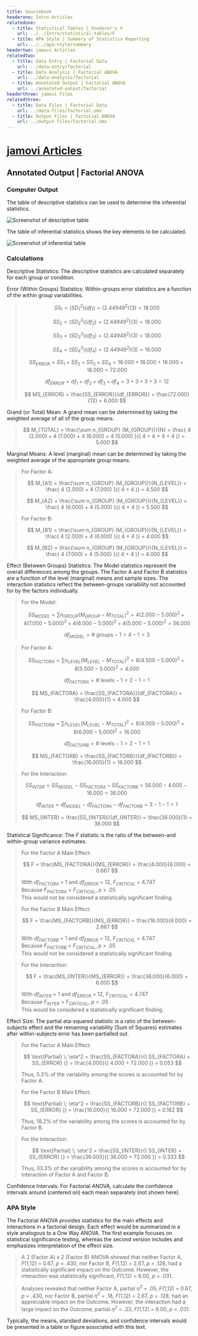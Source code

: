```yaml
---
title: Sourcebook
headerone: Intro Articles
relatedone:
  - title: Statistical Tables | Snedecor's F
    url: ../../Intro/statistical-tables/F
  - title: APA Style | Summary of Statistics Reporting
    url: ../../apa-style/summary
headertwo: jamovi Articles
relatedtwo:
  - title: Data Entry | Factorial Data
    url: ../data-entry/factorial
  - title: Data Analysis | Factorial ANOVA
    url: ../data-analysis/factorial
  - title: Annotated Output | Factorial ANOVA
    url: ../annotated-output/factorial
headerthree: jamovi Files
relatedthree:
  - title: Data Files | Factorial Data
    url: ../data-files/factorial.omv
  - title: Output Files | Factorial ANOVA
    url: ../output-files/factorial.omv
---
```


# [jamovi Articles](../index.md)

## Annotated Output | Factorial ANOVA

### Computer Output

The table of descriptive statistics can be used to determine the inferential statistics.

![Screenshot of descriptive table](factorial2.png)

The table of inferential statistics shows the key elements to be calculated.

![Screenshot of inferential table](factorial3.png)

### Calculations

Descriptive Statistics: The descriptive statistics are calculated separately for each group or condition.

Error (Within Groups) Statistics: Within-groups error statistics are a function of the within group variabilities.

> $$ SS_1 = ( SD_1^2 ) ( df_1 ) = ( 2.44949^2 ) ( 3 ) = 18.000 $$
>
> $$ SS_2 = ( SD_2^2 ) ( df_2 ) = ( 2.44949^2 ) ( 3 ) = 18.000 $$
>
> $$ SS_3 = ( SD_3^2 ) ( df_3 ) = ( 2.44949^2 ) ( 3 ) = 18.000 $$
>
> $$ SS_4 = ( SD_4^2 ) ( df_4 ) = ( 2.44949^2 ) ( 3 ) = 18.000 $$
>
> $$ SS_{ERROR} = SS_1 + SS_2 + SS_3 + SS_4 = 18.000 + 18.000 + 18.000 + 18.000 = 72.000 $$
>
> $$ df_{ERROR} = df_1 + df_2 + df_3 +df_4 = 3 + 3 + 3 + 3 = 12 $$
>
> $$ MS_{ERROR} = \frac{SS_{ERROR}}{df_{ERROR}} = \frac{72.000}{12} = 6.000 $$

Grand (or Total) Mean: A grand mean can be determined by taking the weighted average of all of the group means.

> $$ M_{TOTAL} = \frac{\sum n_{GROUP} (M_{GROUP})}{N} = \frac{ 4 (2.000) + 4 (7.000) + 4 (6.000) + 4 (5.000) }{( 4 + 4 + 4 + 4 )} = 5.000 $$

Marginal Means: A level (marginal) mean can be determined by taking the weighted average of the appropriate group means.

> For Factor A: 
> 
> $$ M_{A1} = \frac{\sum n_{GROUP} (M_{GROUP})}{N_{LEVEL}} = \frac{ 4 (2.000) + 4 (7.000) }{( 4 + 4 )} = 4.500 $$
>
> $$ M_{A2} = \frac{\sum n_{GROUP} (M_{GROUP})}{N_{LEVEL}} = \frac{ 4 (6.000) + 4 (5.000) }{( 4 + 4 )} = 5.500 $$

> For Factor B: 
> 
> $$ M_{B1} = \frac{\sum n_{GROUP} (M_{GROUP})}{N_{LEVEL}} = \frac{ 4 (2.000) + 4 (6.000) }{( 4 + 4 )} = 4.000 $$
>
> $$ M_{B2} = \frac{\sum n_{GROUP} (M_{GROUP})}{N_{LEVEL}} = \frac{ 4 (7.000) + 4 (5.000) }{( 4 + 4 )} = 4.000 $$

Effect (Between Groups) Statistics: The Model statistics represent the overall differences among the groups. The Factor A and Factor B statistics are a function of the level (marginal) means and sample sizes. The interaction statistics reflect the between-groups variability not accounted for by the factors individually.

> For the Model: 
> 
> $$ SS_{MODEL} = \sum n_{GROUP} (M_{GROUP} - M_{TOTAL})^2 = 4 ( 2.000 - 5.000 )^2 + 4 ( 7.000 - 5.000 )^2 + 4 ( 6.000 - 5.000 )^2 + 4 ( 5.000 - 5.000 )^2 = 56.000  $$
>
> $$ df_{MODEL} = \text{# groups} − 1 = 4 − 1 = 3 $$

> For Factor A: 
> 
> $$ SS_{FACTORA} = \sum n_{LEVEL} (M_{LEVEL} - M_{TOTAL})^2 = 8 ( 4.500 - 5.000 )^2 + 8 ( 5.500 - 5.000 )^2 = 4.000 $$
>
> $$ df_{FACTORA} = \text{# levels} − 1 = 2 − 1 = 1 $$
>
> $$ MS_{FACTORA} = \frac{SS_{FACTORA}}{df_{FACTORA}} = \frac{4.000}{1} = 4.000 $$

> For Factor B: 
> 
> $$ SS_{FACTORB} = \sum n_{LEVEL} (M_{LEVEL} - M_{TOTAL})^2 = 8 ( 4.000 - 5.000 )^2 + 8 ( 6.000 - 5.000 )^2 = 16.000 $$
>
> $$ df_{FACTORB} = \text{# levels} − 1 = 2 − 1 = 1 $$
>
> $$ MS_{FACTORB} = \frac{SS_{FACTORB}}{df_{FACTORB}} = \frac{16.000}{1} = 16.000 $$

> For the Interaction:  
>
> $$ SS_{INTER} = SS_{MODEL} - SS_{FACTORA} - SS_{FACTORB} = 56.000 - 4.000 - 16.000 = 36.000 $$
>
> $$ df_{INTER} = df_{MODEL} - df_{FACTORA} - df_{FACTORB} = 3 - 1 - 1 = 1 $$
>
> $$ MS_{INTER} = \frac{SS_{INTER}}{df_{INTER}} = \frac{36.000}{1} = 36.000 $$

Statistical Significance: The *F* statistic is the ratio of the between-and within-group variance estimates. 

> For the Factor A Main Effect: 
> 
> $$ F = \frac{MS_{FACTORA}}{MS_{ERROR}} = \frac{4.000}{6.000} = 0.667 $$
>
> With *df<sub>FACTORA</sub>* = 1 and *df<sub>ERROR</sub>* = 12, *F<sub>CRITICAL</sub>* = 4.747  
> Because *F<sub>FACTORA</sub>* < *F<sub>CRITICAL</sub>*, *p* > .05  
> This would not be considered a statistically significant finding.

> For the Factor B Main Effect:
>  
> $$ F = \frac{MS_{FACTORB}}{MS_{ERROR}} = \frac{16.000}{6.000} = 2.667 $$
>
> With *df<sub>FACTORB</sub>* = 1 and *df<sub>ERROR</sub>* = 12, *F<sub>CRITICAL</sub>* = 4.747  
> Because *F<sub>FACTORB</sub>* < *F<sub>CRITICAL</sub>*, *p* > .05  
> This would not be considered a statistically significant finding.

> For the Interaction: 
> 
> $$ F = \frac{MS_{INTER}}{MS_{ERROR}} = \frac{36.000}{6.000} = 6.000 $$
>
> With *df<sub>INTER</sub>* = 1 and *df<sub>ERROR</sub>* = 12, *F<sub>CRITICAL</sub>* = 4.747  
> Because *F<sub>INTER</sub>* > *F<sub>CRITICAL</sub>*, *p* < .05  
> This would be considered a statistically significant finding.

Effect Size: The partial eta-squared statistic is a ratio of the between-subjects effect and the remaining variability (Sum of Squares) estimates after within-subjects error has been partialled out.

> For the Factor A Main Effect:
>  
> $$ \text{Partial} \; \eta^2 = \frac{SS_{FACTORA}}{( SS_{FACTORA} + SS_{ERROR} )} = \frac{4.000}{( 4.000 + 72.000 )} = 0.053 $$
>
> Thus, 5.3% of the variability among the scores is accounted for by Factor A.

> For the Factor B Main Effect:
>  
> $$ \text{Partial} \; \eta^2 = \frac{SS_{FACTORB}}{( SS_{FACTORB} + SS_{ERROR} )} = \frac{16.000}{( 16.000 + 72.000 )} = 0.182 $$
>
> Thus, 18.2% of the variability among the scores is accounted for by Factor B.

> For the Interaction:  
>
> $$ \text{Partial} \; \eta^2 = \frac{SS_{INTER}}{( SS_{INTER} + SS_{ERROR} )} = \frac{36.000}{( 36.000 + 72.000 )} = 0.333 $$
>
> Thus, 33.3% of the variability among the scores is accounted for by interaction of Factor A and Factor B.

Confidence Intervals: For Factorial ANOVA, calculate the confidence intervals around (centered on) each mean separately (not shown here).

### APA Style

The Factorial ANOVA provides statistics for the main effects and interactions in a factorial design. Each effect would be summarized in a style analogous to a One Way ANOVA. The first example focuses on statistical significance testing, whereas the second version includes and emphasizes interpretation of the effect size. 

> A 2 (Factor A) x 2 (Factor B) ANOVA showed that neither Factor A, *F*(1,12) = 0.67, *p* = .430, nor Factor B, *F*(1,12) = 2.67, *p* = .128, had a statistically significant impact on the Outcome. However, the interaction was statistically significant, *F*(1,12) = 6.00, *p* = .031.

> Analyses revealed that neither Factor A, partial *η<sup>2</sup>* = .05, *F*(1,12) = 0.67, *p* = .430, nor Factor B, partial *η<sup>2</sup>* = .18, *F*(1,12) = 2.67, *p* = .128, had an appreciable impact on the Outcome. However, the interaction had a large impact on the Outcome, partial *η<sup>2</sup>* = .33, *F*(1,12) = 6.00, *p* = .031.

Typically, the means, standard deviations, and confidence intervals would be presented in a table or figure associated with this text.
